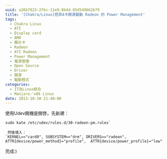 ```yaml
---
uuid: a26b7823-2fbc-11e9-8b4d-05d549662b79
title: '[Chakra/Linux]把弄A卡開源驅動 Radeon 的 Power Management'
tags:
  - Chakra Linux
  - ATI
  - Display card
  - AMD
  - 顯示卡
  - Radeon
  - ATI Radeon
  - Power Management
  - 電源管理
  - Open Source
  - Driver
  - 開源
  - 驅動程式
categories:
  - IT及Linux綜合
  - Manjaro／x86 Linux
date: 2013-10-30 21:40:00
---
```


使用Udev開機是開啓，先新建：



    sudo kate /etc/udev/rules.d/30-radeon-pm.rules`

     然後填入：
    `KERNEL=="card0", SUBSYSTEM=="drm", DRIVERS=="radeon", ATTR{device/power_method}="profile",  ATTR{device/power_profile}="low"

完成:)
